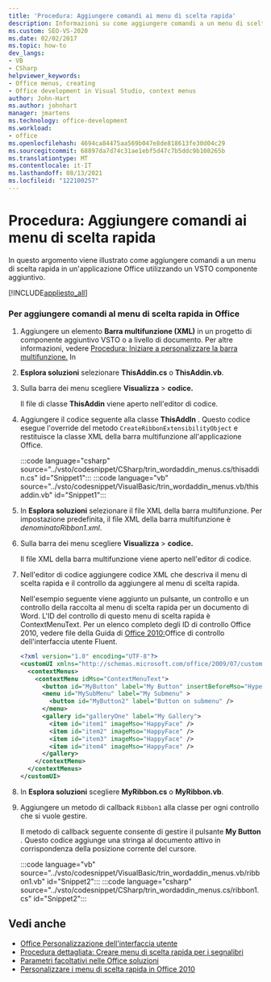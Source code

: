 ```yaml
---
title: 'Procedura: Aggiungere comandi ai menu di scelta rapida'
description: Informazioni su come aggiungere comandi a un menu di scelta rapida in un'applicazione Office usando un VSTO componente aggiuntivo.
ms.custom: SEO-VS-2020
ms.date: 02/02/2017
ms.topic: how-to
dev_langs:
- VB
- CSharp
helpviewer_keywords:
- Office menus, creating
- Office development in Visual Studio, context menus
author: John-Hart
ms.author: johnhart
manager: jmartens
ms.technology: office-development
ms.workload:
- office
ms.openlocfilehash: 4694ca84475aa569b047e8de818613fe30d04c29
ms.sourcegitcommit: 68897da7d74c31ae1ebf5d47c7b5ddc9b108265b
ms.translationtype: MT
ms.contentlocale: it-IT
ms.lasthandoff: 08/13/2021
ms.locfileid: "122100257"
---
```

# <a name="how-to-add-commands-to-shortcut-menus"></a>Procedura: Aggiungere comandi ai menu di scelta rapida
  In questo argomento viene illustrato come aggiungere comandi a un menu di scelta rapida in un'applicazione Office utilizzando un VSTO componente aggiuntivo.

 [!INCLUDE[appliesto_all](../vsto/includes/appliesto-all-md.md)]

### <a name="to-add-commands-to-shortcut-menus-in-office"></a>Per aggiungere comandi al menu di scelta rapida in Office

1. Aggiungere un elemento **Barra multifunzione (XML)** in un progetto di componente aggiuntivo VSTO o a livello di documento. Per altre informazioni, vedere [Procedura: Iniziare a personalizzare la barra multifunzione.](../vsto/how-to-get-started-customizing-the-ribbon.md) In

2. **Esplora soluzioni** selezionare **ThisAddin.cs** o **ThisAddin.vb**.

3. Sulla barra dei menu scegliere **Visualizza**  >  **codice.**

     Il file di classe **ThisAddin** viene aperto nell'editor di codice.

4. Aggiungere il codice seguente alla classe **ThisAddIn** . Questo codice esegue l'override del metodo `CreateRibbonExtensibilityObject` e restituisce la classe XML della barra multifunzione all'applicazione Office.

     :::code language="csharp" source="../vsto/codesnippet/CSharp/trin_wordaddin_menus.cs/thisaddin.cs" id="Snippet1":::
     :::code language="vb" source="../vsto/codesnippet/VisualBasic/trin_wordaddin_menus.vb/thisaddin.vb" id="Snippet1":::

5. In **Esplora soluzioni** selezionare il file XML della barra multifunzione. Per impostazione predefinita, il file XML della barra multifunzione è *denominatoRibbon1.xml*.

6. Sulla barra dei menu scegliere **Visualizza**  >  **codice.**

     Il file XML della barra multifunzione viene aperto nell'editor di codice.

7. Nell'editor di codice aggiungere codice XML che descriva il menu di scelta rapida e il controllo da aggiungere al menu di scelta rapida.

     Nell'esempio seguente viene aggiunto un pulsante, un controllo e un controllo della raccolta al menu di scelta rapida per un documento di Word. L'ID del controllo di questo menu di scelta rapida è ContextMenuText. Per un elenco completo degli ID di controllo Office 2010, vedere file della Guida di [Office 2010:](https://www.microsoft.com/download/details.aspx?id=6627)Office di controllo dell'interfaccia utente Fluent.

    ```xml
    <?xml version="1.0" encoding="UTF-8"?>
    <customUI xmlns="http://schemas.microsoft.com/office/2009/07/customui">
      <contextMenus>
        <contextMenu idMso="ContextMenuText">
          <button id="MyButton" label="My Button" insertBeforeMso="HyperlinkInsert" onAction="GetButtonID" />
          <menu id="MySubMenu" label="My Submenu" >
            <button id="MyButton2" label="Button on submenu" />
          </menu>
          <gallery id="galleryOne" label="My Gallery">
            <item id="item1" imageMso="HappyFace" />
            <item id="item2" imageMso="HappyFace" />
            <item id="item3" imageMso="HappyFace" />
            <item id="item4" imageMso="HappyFace" />
          </gallery>
        </contextMenu>
      </contextMenus>
    </customUI>
    ```

8. In **Esplora soluzioni** scegliere **MyRibbon.cs** o **MyRibbon.vb**.

9. Aggiungere un metodo di callback `Ribbon1` alla classe per ogni controllo che si vuole gestire.

     Il metodo di callback seguente consente di gestire il pulsante **My Button** . Questo codice aggiunge una stringa al documento attivo in corrispondenza della posizione corrente del cursore.

     :::code language="vb" source="../vsto/codesnippet/VisualBasic/trin_wordaddin_menus.vb/ribbon1.vb" id="Snippet2":::
     :::code language="csharp" source="../vsto/codesnippet/CSharp/trin_wordaddin_menus.cs/ribbon1.cs" id="Snippet2":::

## <a name="see-also"></a>Vedi anche
- [Office Personalizzazione dell'interfaccia utente](../vsto/office-ui-customization.md)
- [Procedura dettagliata: Creare menu di scelta rapida per i segnalibri](../vsto/walkthrough-creating-shortcut-menus-for-bookmarks.md)
- [Parametri facoltativi nelle Office soluzioni](../vsto/optional-parameters-in-office-solutions.md)
- [Personalizzare i menu di scelta rapida in Office 2010](/previous-versions/office/developer/office-2010/ee691832(v=office.14))
